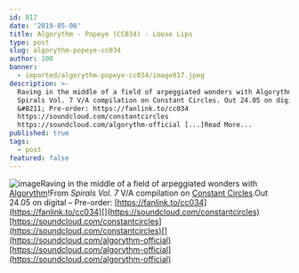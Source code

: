 ```yaml
---
id: 817
date: '2019-05-08'
title: Algorythm - Popeye (CC034) - Loose Lips
type: post
slug: algorythm-popeye-cc034
author: 100
banner:
  - imported/algorythm-popeye-cc034/image817.jpeg
description: >-
  Raving in the middle of a field of arpeggiated wonders with Algorythm! From
  Spirals Vol. 7 V/A compilation on Constant Circles. Out 24.05 on digital
  &#8211; Pre-order: https://fanlink.to/cc034
  https://soundcloud.com/constantcircles
  https://soundcloud.com/algorythm-official [...]Read More...
published: true
tags:
  - post
featured: false
---
```

![image](../imported/algorythm-popeye-cc034/image817.jpeg)Raving in the middle of a field of arpeggiated wonders with [Algorythm](https://www.residentadvisor.net/dj/algorythm)!From _Spirals Vol. 7_ V/A compilation on [Constant Circles](http://www.constantcircles.com/).Out 24.05 on digital – Pre-order: [](https://fanlink.to/cc034)[https://fanlink.to/cc034](https://fanlink.to/cc034)[](https://soundcloud.com/constantcircles)[https://soundcloud.com/constantcircles](https://soundcloud.com/constantcircles)[](https://soundcloud.com/algorythm-official)[https://soundcloud.com/algorythm-official](https://soundcloud.com/algorythm-official)